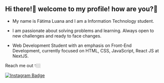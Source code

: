 
## Hi there!👋 welcome to my profile! how are you?🥰

* My name is Fátima Luana and I am a Information Technology student. 

* I am passionate about solving problems and learning. Always open to new challenges and ready to face changes.

* Web Development Student with an emphasis on Front-End Development, currently focused on HTML, CSS, JavaScript, React JS at NextJS.

Reach me out 👇🏼

[![Instagram Badge](https://img.shields.io/badge/-Instagram-violet?style=flat-square&logo=Instagram&logoColor=white&link=https://www.instagram.com/falu_._/)](https://www.instagram.com/falu_._/)
